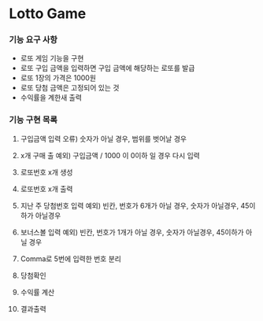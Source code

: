# Lotto Game

### 기능 요구 사항

- 로또 게임 기능을 구현
- 로또 구입 금액을 입력하면 구입 금액에 해당하는 로또를 발급
- 로또 1장의 가격은 1000원
- 로또 당첨 금액은 고정되어 있는 것
- 수익률을 계한새 출력

### 기능 구현 목록

1. 구입금액 입력
오류) 숫자가 아닐 경우, 범위를 벗어날 경우

2. x개 구매 출
예외) 구입금액 / 1000 이 0이하 일 경우 다시 입력

3. 로또번호 x개 생성

4. 로또번호 x개 출력

5. 지난 주 당첨번호 입력
예외) 빈칸, 번호가 6개가 아닐 경우, 숫자가 아닐경우, 45이하가 아닐경우

6. 보너스볼 입력
예외) 빈칸, 번호가 1개가 아닐 경우, 숫자가 아닐경우, 45이하가 아닐 경우

7. Comma로 5번에 입력한 번호 분리

8. 당첨확인

9. 수익률 계산

10. 결과출력


